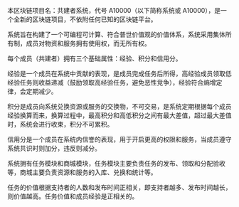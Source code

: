 
本区块链项目名：共建者系统，代号 A10000（以下简称系统或 A10000），是一个全新的区块链项目，不依附任何已知的区块链平台。

系统旨在构建了一个可编程可计算、符合普世价值观的价值体系，系统采用集体所有制，成员对物资和服务拥有使用权，而无所有权。

每个成员（共建者）拥有三个基础属性：经验、积分和信用分。

经验是一个成员在系统中贡献的表现，是成员完成任务后所得，高经验成员领取低经验任务则收益递减（鼓励领取高经验任务，避免恶性竞争），经验符合熵增定律，会定期减少。

积分是成员向系统兑换资源或服务的交换物，不可交易，是系统定期根据每个成员经验换算而来，换算过程中，最高积分和高低积分之间有最大差值，超过最大差值时，系统会进行收束，积分不可累积。

信用分是一个成员在系统内信誉的表现，用于开启更高的权限和服务，当成员遵守系统共识时则加分，违反则减分。

系统拥有任务模块和商城模块，任务模块主要负责任务的发布、领取和分配验收等，商城主要负责资源和服务的入库、兑换和统计等。

任务的价值根据支持者的人数和发布时间正相关，即支持者越多、发布时间越长，则价值越高。任务价值和成员经验是正相关的。